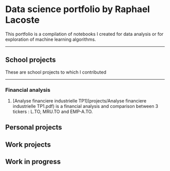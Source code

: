 # Data science portfolio by Raphael Lacoste
This portfolio is a compilation of notebooks I created for data analysis or for exploration of machine learning algorithms.
***

## School projects
These are school projects to which I contributed
***

### Financial analysis
1. [Analyse financiere industrielle TP1](projects/Analyse financiere industrielle TP1.pdf) is a financial analysis and comparison between 3 tickers : L.TO, MRU.TO and EMP-A.TO. 
## Personal projects

## Work projects

## Work in progress
